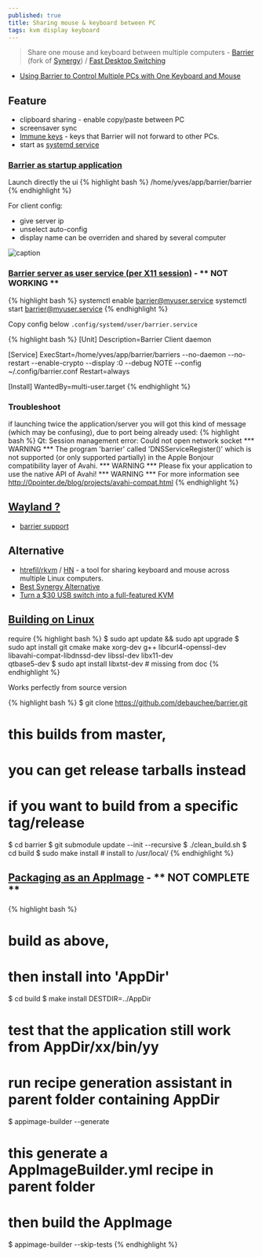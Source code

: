 ```yaml
---
published: true
title: Sharing mouse & keyboard between PC
tags: kvm display keyboard
---
```

> Share one mouse and keyboard between multiple computers  - [Barrier](https://github.com/debauchee/barrier#barrier) (fork of [Synergy](https://symless.com/synergy)) / [ Fast Desktop Switching](https://news.ycombinator.com/item?id=38780519)

- [Using Barrier to Control Multiple PCs with One Keyboard and Mouse](https://www.rauchland.com/articles/using-barrier-to-control-multiple-pcs-with-one-keyboard-and-mouse/)


## Feature
- clipboard sharing - enable copy/paste between PC
- screensaver sync
- [Immune keys](https://github.com/debauchee/barrier/wiki/Immune-Keys) - keys that Barrier will not forward to other PCs.
- start as [systemd service](https://github.com/debauchee/barrier/wiki/Command-Line#creating-a-systemd-service-linux)

### [Barrier as startup application](https://www.howtogeek.com/103640/how-to-make-programs-start-automatically-in-linux-mint-12/)

Launch directly the ui
{% highlight bash %}
/home/yves/app/barrier/barrier
{% endhighlight %}

For client config:
- give server ip
- unselect auto-config
- display name can be overriden and shared by several computer

![caption](https://i.imgur.com/WBUTSaV.png)

### [Barrier server as user service (per X11 session)](https://superuser.com/questions/759759/writing-a-service-that-depends-on-xorg/1128905#1128905) - ** NOT WORKING **

{% highlight bash %}
systemctl enable barrier@myuser.service
systemctl start barrier@myuser.service
{% endhighlight %}

Copy config below `.config/systemd/user/barrier.service`

{% highlight bash %}
[Unit]
Description=Barrier Client daemon

[Service]
ExecStart=/home/yves/app/barrier/barriers --no-daemon --no-restart --enable-crypto --display :0 --debug NOTE --config ~/.config/barrier.conf
Restart=always

[Install]
WantedBy=multi-user.target
{% endhighlight %}

### Troubleshoot

if launching twice the application/server you will got this kind of message (which may be confusing), due to port being already used:
{% highlight bash %}
Qt: Session management error: Could not open network socket
*** WARNING *** The program 'barrier' called 'DNSServiceRegister()' which is not supported (or only supported partially) in the Apple Bonjour compatibility layer of Avahi.
*** WARNING *** Please fix your application to use the native API of Avahi!
*** WARNING *** For more information see <http://0pointer.de/blog/projects/avahi-compat.html>
{% endhighlight %}


## [Wayland ?]()
- [barrier support](https://github.com/debauchee/barrier/issues/109)

## Alternative
- [htrefil/rkvm](https://github.com/htrefil/rkvm) / [HN](https://news.ycombinator.com/item?id=24950817) - a tool for sharing keyboard and mouse across multiple Linux computers.
- [Best Synergy Alternative](https://rigorousthemes.com/blog/best-synergy-alternative/)
- [Turn a $30 USB switch into a full-featured KVM](https://github.com/haimgel/display-switch?tab=readme-ov-file#turn-a-30-usb-switch-into-a-full-featured-kvm)

## [Building on Linux](https://github.com/debauchee/barrier/wiki/Building-on-Linux)

require
{% highlight bash %}
$ sudo apt update && sudo apt upgrade
$ sudo apt install git cmake make xorg-dev g++ libcurl4-openssl-dev \
                 libavahi-compat-libdnssd-dev libssl-dev libx11-dev \
                 qtbase5-dev
$ sudo apt install libxtst-dev	# missing from doc
{% endhighlight %}

Works perfectly from source version

{% highlight bash %}
$ git clone https://github.com/debauchee/barrier.git
# this builds from master,
# you can get release tarballs instead
# if you want to build from a specific tag/release
$ cd barrier
$ git submodule update --init --recursive
$ ./clean_build.sh
$ cd build
$ sudo make install # install to /usr/local/
{% endhighlight %}

## [Packaging as an AppImage](https://appimage-builder.readthedocs.io/en/latest/intro/tutorial.html)  - ** NOT COMPLETE **

{% highlight bash %}
# build as above, 
# then install into 'AppDir'
$ cd build
$ make install DESTDIR=../AppDir
# test that the application still work from AppDir/xx/bin/yy
# run recipe generation assistant in parent folder containing AppDir
$ appimage-builder --generate
# this generate a AppImageBuilder.yml recipe in parent folder
# then build the AppImage
$ appimage-builder --skip-tests
{% endhighlight %}
